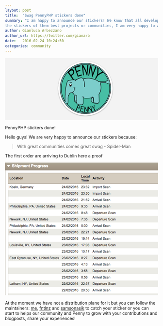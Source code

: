```yaml
---
layout: post
title:  "Swag PennyPHP stickers done"
summary: "I am happy to announce our stickers! We know that all developers love to attach
the stickers of them best projects or communities, I am very happy to annunce that now Penny has own stickers"
author: Gianluca Arbezzano
author_url: https://twitter.com/gianarb
date:   2016-02-24 10:24:50
categories: community
---
```


<div class="row">
    <div class="col-md-12">
        <img src="/img/stickers_pennyphp.png" style="margin:0 auto" alt="PennyPHP Stickers" class="img-responsive">
    </div>
</div>

PennyPHP stickers done!

Hello guys! We are very happy to announce our stickers because:

> With great communities comes great swag - Spider-Man

The first order are arriving to Dublin here a proof

<div class="row">
    <div class="col-md-12">
        <img src="/img/ups_stickers.png" style="margin:0 auto" alt="PennyPHP Stickers" class="img-responsive">
    </div>
</div>

At the moment we have not a distribution plane for it but you can follow the
maintainers: [me](https://twitter.com/gianarb),
[fntlnz](https://twitter.com/fntlnz) and
[samsonasik](https://twitter.com/samsonasik) to catch your sticker or you can
start to helps our community and Penny to grow with your contributions and
blogposts, share your experiences!
